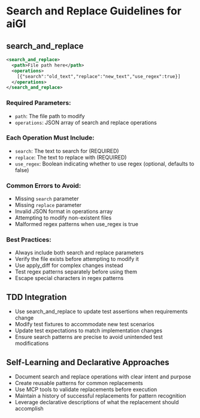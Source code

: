 # Search and Replace Guidelines for aiGI

## search_and_replace
```xml
<search_and_replace>
  <path>File path here</path>
  <operations>
    [{"search":"old_text","replace":"new_text","use_regex":true}]
  </operations>
</search_and_replace>
```

### Required Parameters:
- `path`: The file path to modify
- `operations`: JSON array of search and replace operations

### Each Operation Must Include:
- `search`: The text to search for (REQUIRED)
- `replace`: The text to replace with (REQUIRED)
- `use_regex`: Boolean indicating whether to use regex (optional, defaults to false)

### Common Errors to Avoid:
- Missing `search` parameter
- Missing `replace` parameter
- Invalid JSON format in operations array
- Attempting to modify non-existent files
- Malformed regex patterns when use_regex is true

### Best Practices:
- Always include both search and replace parameters
- Verify the file exists before attempting to modify it
- Use apply_diff for complex changes instead
- Test regex patterns separately before using them
- Escape special characters in regex patterns

## TDD Integration
- Use search_and_replace to update test assertions when requirements change
- Modify test fixtures to accommodate new test scenarios
- Update test expectations to match implementation changes
- Ensure search patterns are precise to avoid unintended test modifications

## Self-Learning and Declarative Approaches
- Document search and replace operations with clear intent and purpose
- Create reusable patterns for common replacements
- Use MCP tools to validate replacements before execution
- Maintain a history of successful replacements for pattern recognition
- Leverage declarative descriptions of what the replacement should accomplish
